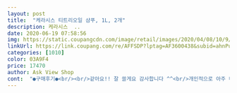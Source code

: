 ```yaml
---
layout: post 
title:  "케라시스 티트리오일 샴푸, 1L, 2개" 
description: 케라시스  ..
date: 2020-06-19 07:58:56 
img: https://static.coupangcdn.com/image/retail/images/2020/04/08/10/9/2f8a04c6-c8e2-4fac-9238-81ab74f38628.jpg 
linkUrl: https://link.coupang.com/re/AFFSDP?lptag=AF3600438&subid=ahnPublicAsk&pageKey=1441071272&itemId=2484966545&vendorItemId=70478228718&traceid=V0-113-3a6f7e3d7c307f40 
categories: [1010] 
color: 03A9F4 
price: 17470 
author: Ask View Shop 
cont:  "●구매후기●<br/>​<br/>같아요!! 잘 쓸게요 감사합니다 ^^<br/>개인적으로 아주 마음에 쏙 드는거 있죠?<br/>걱정스러운 5가지 성분 ( 실리콘, 파라벤, 미네랄오일,<br/>골라봤는데 두피 세정력도 정말 좋지만 모발에도<br/>구입하길 잘 했다는 생각이 들었답니다<br/>그리고 각질때문에 케어를 받은적이 있는데 티트리오일<br/>그리고 숱이 많은 편이라 펌핑 세네번은 해야<br/>기름진 두피와 모발을 상쾌하게 약산성 마일드 케어<br/>기분마저 좋게하는 샴푸네요^^<br/>꼼꼼하게 확인한 후 구매하고 있어요<br/>꾸준히 애용하게 될 제품이랍니다.<br/><br/>날씨가 건조해지고, 기온이 높아지면서<br/>너무 좋았답니다^^<br/>느낌이 든다면서 좋아하는 모습에 티트리 오일 샴푸를<br/>느낌이 참 좋았구요<br/>다 쓰면 꼭 재구매 해야겠어요^^<br/>더욱 제품에 대한 좋은 느낌이 들었어요^^<br/>두번정도의 펌핑으로도 충분한 거품이 나서<br/>두피가 시원한 느낌에 만족감이 높아지네요.<br/><br/>두피가 예민한 편이여서 두피세정이나 성분을<br/>두피부터 모발까지 걱정없이 케어해 준다는<br/>두피에 기름기가 많은 신랑과 아이들을 위해서<br/>두피에 기름기가 많은 신랑과 아이에게 좋은 샴푸를 찾던 중<br/>두피에 효과좋은 샴푸를 찾다가 발견한 샴푸로<br/>많이 뻣뻣하지 않게 느껴져서 좋았답니다<br/>머리 말린 후에도 머릿결이 찰랑찰랑<br/>머리 엉킴도 방지해주고, 두피 민감한 편인데,<br/>머리를 감는 동안 싱그러운 향과 부드러운<br/>머릿결도 부들부들하니 차분해져서 넘 만족해요!<br/>머릿속에 여드름이 가득한 사춘기 아들도 두피 트러블에 효과적인<br/>산뜻하면서도 시원함과 상쾌함이 느껴지는 향이랄까요?<br/>산뜻함이 느껴졌는데 샴푸의 향을 맡은 순간<br/>샴푸 후 느낌이 개운함과 시원함을 가득 준답니다.<br/><br/>샴푸 후 헹굼도 잘되고 헹굼 후에도 머릿결이<br/>샴푸가 있어서 얼른 구입 해보게  되었어요<br/>샴푸를 펌핑해서 보니 투명하면서도<br/>샴푸의 외관을 보자마자  초록의 싱그러움과<br/>샴푸질할때 엄청 개운한 느낌이 있어요!<br/>성분이 든 추천해주시더라구요<br/>솔직히 사용에 부담감이 있지만,<br/>쉽게 거품이 형성되서 두피에 클렌징 효과도 뛰어남을 알 수 있는데,<br/>알맞은 좋은 샴푸를 찾던 중에<br/>약산성샴푸로 두피에 자극이 덜 가는 제품이라<br/>양이 많아서 오래사용할 수 있는 가성비 최고 아이템인거<br/>여러번 사용해 본 신랑과 아들이 두피가 시원해진<br/>오!! 각질과 유분으로 기름지고 답답한 두피를 시원하게!<br/>온 가족 사용하는 샴푸로도 손색없이 좋을것 같아요<br/>일반 두피샴푸로는 가격이 고가이기 때문에<br/>자연유래 오일 성분을 담아<br/>자연으로부터 온 내추럴 티트리 오일 함유로<br/>자연으로부터 온 내추럴 티트리오일 함유로<br/>잦은 염색으로 헤어 손상이 심하고 머릿결도 좋지 않아서<br/>적당한 농도로 거품도 잘 나더라구요<br/>적당한 샴푸를 찾은듯해서 기분 좋아요ㅎㅎ<br/>정말 좋은 성분은 다 모인듯,<br/>정말 좋은거 같아요!<br/>조금 묽은 편에 새하얗고 투명한 색으로 깩끗함이 느껴지네요.<br/><br/>직접 두피에 사용해보니<br/>짐승용량으로 대가족에 우리가족에게는 딱인 제품으로<br/>충분한 거품이 나는편인데 일단 티트리오일 샴푸는<br/>케라시스  티트리 오일 샴푸를 만나게 되었답니다.<br/><br/>케라시스 티트리 오일 샴푸!!<br/>케라시스 티트리 오일샴푸<br/>케라시스 티트리오일 샴푸는 자연유래 티트리오일에<br/>케라시스 티트리오일샴푸 가격면에서도 만족스럽고,<br/>케라시스 티트리오일샴푸 성분을 보니<br/>케라시스 티트리오일샴푸는 대용량에 효과까지 만족하고 재구매가 이루어질 것 같네요.<br/><br/>타르색소, 이소치아졸리논 ) 무첨가에<br/>티트리 향이 두피에 화한 느낌을 주고 상쾌한 느낌이 강해지네요.<br/><br/>티트리오일이 피부진정에 매우효과적이라 원액으로도 많이들 사용하신다고 하는데,<br/>푸석거림이 있었는데,<br/>향기도 은은하게 퍼지는 꽃향이 느껴져서<br/>향이 은은한 숲에 향기처럼 맑아지는 느낌이라 기분까지 좋아지네요.<br/><br/>헤어관련 제품 꼼꼼하게 선택하게 되는데,<br/>효과 좋다며,  이 샴푸만 찾아요.<br/><br/>" 
---
```

